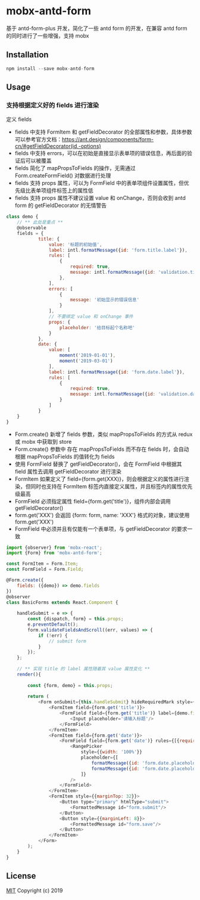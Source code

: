 # mobx-antd-form

基于 antd-form-plus 开发，简化了一些 antd form 的开发，在兼容 antd form 的同时进行了一些增强，支持 mobx

## Installation

```js
npm install --save mobx-antd-form
```


## Usage

### 支持根据定义好的 fields 进行渲染

定义 fields

- fields 中支持 FormItem 和 getFieldDecorator 的全部属性和参数，具体参数可以参考官方文档：https://ant.design/components/form-cn/#getFieldDecorator(id,-options)
- fields 中支持 errors，可以在初始是直接显示表单项的错误信息，再后面的验证后可以被覆盖
- fields 简化了 mapPropsToFields 的操作，无需通过 Form.createFormField() 对数据进行处理
- fields 支持 props 属性，可以为 FormField 中的表单项组件设置属性，但优先级比表单项组件标签上的属性低
- fields 支持 props 属性不建议设置 value 和 onChange，否则会收到 antd form 的 getFieldDecorator 的无情警告

```js
class demo {
    // ** 此处是重点 **
    @observable
    fields = {
            title: {
                value: '标题的初始值',
                label: intl.formatMessage({id: 'form.title.label'}),
                rules: [
                    {
                        required: true,
                        message: intl.formatMessage({id: 'validation.title.required'}),
                    },
                ],
                errors: [
                    {
                        message: '初始显示的错误信息'
                    }
                ],
                // 不要绑定 value 和 onChange 事件
                props: {
                    placeholder: '给目标起个名称吧'
                }
            },
            date: {
                value: [
                    moment('2019-01-01'),
                    moment('2019-03-01')
                ],
                label: intl.formatMessage({id: 'form.date.label'}),
                rules: [
                    {
                        required: true,
                        message: intl.formatMessage({id: 'validation.date.required'}),
                    }
                ]
            }
    }
}
```

- Form.create() 新增了 fields 参数，类似 mapPropsToFields 的方式从 redux 或 mobx 中获取到 store
- Form.create() 参数中 存在 mapPropsToFields 而不存在 fields 时，会自动根据 mapPropsToFields 的值转化为 fields
- 使用 FormField 替换了 getFieldDecorator()，会在 FormField 中根据其 field 属性去调用 getFieldDecorator 进行渲染
- FormItem 如果定义了 field={form.get(XXX)}，则会根据定义的属性进行渲染，但同时也支持在 FormItem 标签内直接定义属性，并且标签内的属性优先级最高
- FormField 必须指定属性 field={form.get('title')}，组件内部会调用 getFieldDecorator()
- form.get('XXX') 会返回 {form: form, name: 'XXX'} 格式的对象，建议使用 form.get('XXX')
- FormField 中必须并且有仅能有一个表单项，与 getFieldDecorator 的要求一致

```js
import {observer} from 'mobx-react';
import {Form} from 'mobx-antd-form';

const FormItem = Form.Item;
const FormField = Form.Field;

@Form.create({
    fields: ({demo}) => demo.fields
})
@observer
class BasicForms extends React.Component {
    
    handleSubmit = e => {
        const {dispatch, form} = this.props;
        e.preventDefault();
        form.validateFieldsAndScroll((err, values) => {
            if (!err) {
                // submit form
            }
        });
    };
    
    // ** 实现 title 的 label 属性随着其 value 属性变化 **
    render(){
        
        const {form, demo} = this.props;
        
        return (
            <Form onSubmit={this.handleSubmit} hideRequiredMark style={{marginTop: 8}}>
                <FormItem field={form.get('title')}>
                    <FormField field={form.get('title')} label={demo.fields.title.value}>
                        <Input placeholder='请输入标题'/>
                    </FormField>
                </FormItem>
                <FormItem field={form.get('date')}>
                    <FormField field={form.get('date')} rules={[{required: true, message: '我的优先级更高'}]}>
                        <RangePicker
                            style={{width: '100%'}}
                            placeholder={[
                                formatMessage({id: 'form.date.placeholder.start'}),
                                formatMessage({id: 'form.date.placeholder.end'}),
                            ]}
                        />
                    </FormField>
                </FormItem>
                <FormItem style={{marginTop: 32}}>
                    <Button type="primary" htmlType="submit">
                        <FormattedMessage id="form.submit"/>
                    </Button>
                    <Button style={{marginLeft: 8}}>
                        <FormattedMessage id="form.save"/>
                    </Button>                                            
                </FormItem>
            </Form>
        );
    }
}
```



## License

[MIT](http://opensource.org/licenses/MIT) Copyright (c) 2019